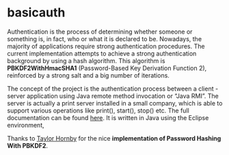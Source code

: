 # basicauth
Authentication is the process of determining whether someone or something is, in fact, who or what it is declared to be. Nowadays, the majority of applications require strong authentication procedures. The current implementation attempts to achieve a strong authentication background by using a hash algorithm. This algorithm is **PBKDF2WithHmacSHA1** (Password-Based Key Derivation Function 2), reinforced by a strong salt and a big number of iterations.

The concept of the project is the authentication process between a client - server application using Java remote method invocation or “Java RMI”. The server is actually a print server installed in a small company, which is able to support various operations like print(), start(), stop() etc. The full documentation can be found [here](https://drive.google.com/open?id=0B08EQYpU7wnCaVRzcnotVFlJZ0U). It is written in Java using the Eclipse environment,

Thanks to [Taylor Hornby](http://crackstation.net/hashing-security.htm) for the nice __implementation of Password Hashing With PBKDF2__.